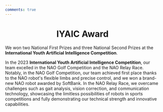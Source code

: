 ```yaml
---
comments: true
---
```


# <center>IYAIC Award</center>  

We won two National First Prizes and three National Second Prizes at the **International Youth Artificial Intelligence Competition**.

In the 2023 **International Youth Artificial Intelligence Competition**, our team excelled in the NAO Golf Competition and the NAO Relay Race. Notably, in the NAO Golf Competition, our team achieved first place thanks to the NAO robot's flexible limbs and precise control, and we won a brand-new NAO robot awarded by SoftBank. In the NAO Relay Race, we overcame challenges such as gait analysis, vision correction, and communication technology, showcasing the limitless possibilities of robots in sports competitions and fully demonstrating our technical strength and innovative capabilities.
